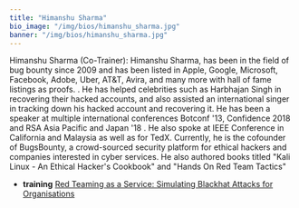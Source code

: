 ```yaml
---
title: "Himanshu Sharma"
bio_image: "/img/bios/himanshu_sharma.jpg"
banner: "/img/bios/himanshu_sharma.jpg"
---
```


Himanshu Sharma (Co-Trainer): Himanshu Sharma, has been in the field of bug bounty since 2009 and has been listed in Apple, Google, Microsoft, Facebook, Adobe, Uber, AT&T, Avira, and many more with hall of fame listings as proofs. . He has helped celebrities such as Harbhajan Singh in recovering their hacked accounts, and also assisted an international singer in tracking down his hacked account and recovering it. He has been a speaker at multiple international conferences Botconf '13, Confidence 2018 and RSA Asia Pacific and Japan '18 . He also spoke at IEEE Conference in California and Malaysia as well as for TedX. Currently, he is the cofounder of BugsBounty, a crowd-sourced security platform for ethical hackers and companies interested in cyber services. He also authored books  titled "Kali Linux - An Ethical Hacker's Cookbook" and "Hands On Red Team Tactics"

* **training** [Red Teaming as a Service: Simulating Blackhat Attacks for Organisations](/training/red_teaming_as_a_service_simulating_blackhat_attacks_for_organisations)

